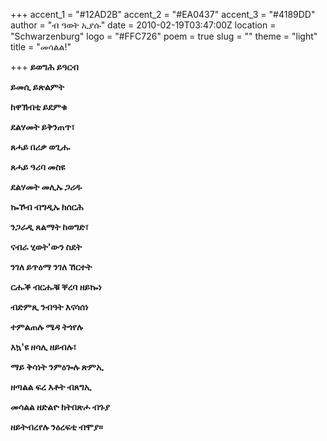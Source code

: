 +++
accent_1 = "#12AD2B"
accent_2 = "#EA0437"
accent_3 = "#4189DD"
author = "ብ ዓወት ኢያሱ"
date = 2010-02-19T03:47:00Z
location = "Schwarzenburg"
logo = "#FFC726"
poem = true
slug = ""
theme = "light"
title = "መሳልል!"

+++
**ይወግሕ ይዓርብ**

**ይመሲ ይጽልምት**

**ከዋኽብቲ ይደምቁ**

**ደልሃመት ይቅንጠጥ፣**

**ጸሓይ በሪቃ ወጊሑ**

**ጸሓይ ዓሪባ መስዩ**

**ደልሃመት መሊኡ ጋሪዱ**

**ኰኾብ ብግዲኡ ክሰርሕ**

**ንጋራዲ ጸልማት ከወግድ፣**

**ናብራ ሂወት'ውን ስደት**

**ንገለ ይጥዕማ ንገለ ኸርተት**

**ርሑቕ ብርሑቑ ቐረባ ዘይኰነ**

**ብድምጺ ንብዓት እናሳሰነ**

**ተምልጠሉ ሜዳ ትጎየሉ**

**እኳ'ዩ ዘሳሊ ዘይብሉ፣**

**ማይ ቅሳነት ንምዕጐሉ ጽምኢ**

**ዘጣልል ፍረ እቶት ብጸግኢ**

**መሳልል ዘድልዮ ክትበጽሖ ብጉያ**

**ዘይትብረየሉ ንዕረፍቲ ብሞያ።**